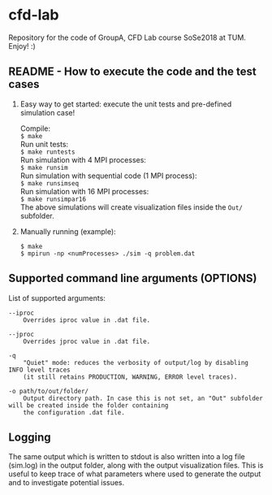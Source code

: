 # cfd-lab

Repository for the code of GroupA, CFD Lab course SoSe2018 at TUM.
Enjoy! :)

## README - How to execute the code and the test cases

1) Easy way to get started: execute the unit tests and pre-defined simulation case!

    Compile:  
    `$ make`  
    Run unit tests:  
    `$ make runtests`  
    Run simulation with 4 MPI processes:  
    `$ make runsim`  
    Run simulation with sequential code (1 MPI process):  
    `$ make runsimseq`  
    Run simulation with 16 MPI processes:  
    `$ make runsimpar16`  
    The above simulations will create visualization files inside the `Out/` subfolder.
    

2) Manually running (example):

    `$ make`  
    `$ mpirun -np <numProcesses> ./sim -q problem.dat`

## Supported command line arguments (OPTIONS)
List of supported arguments:

    --iproc
        Overrides iproc value in .dat file.

    --jproc
        Overrides jproc value in .dat file.

    -q
        "Quiet" mode: reduces the verbosity of output/log by disabling INFO level traces
        (it still retains PRODUCTION, WARNING, ERROR level traces).

    -o path/to/out/folder/
        Output directory path. In case this is not set, an "Out" subfolder will be created inside the folder containing
        the configuration .dat file.

## Logging
The same output which is written to stdout is also written into a log file (sim.log) in the output folder, along with
the output visualization files.
This is useful to keep trace of what parameters where used to generate the output and to investigate potential issues.

